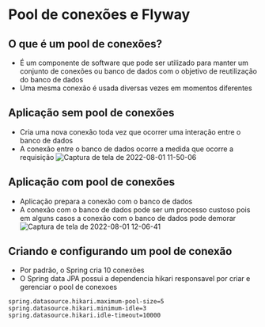 # Pool de conexões e Flyway

## O que é um pool de conexões?
- É um componente de software que pode ser utilizado para manter um conjunto de conexões ou banco de dados com o objetivo de reutilização do banco de dados
- Uma mesma conexão é usada diversas vezes em momentos diferentes

## Aplicação sem pool de conexões

- Cria uma nova conexão toda vez que ocorrer uma interação entre o banco de dados
- A conexão entre o banco de dados ocorre a medida que ocorre a requisição
  ![Captura de tela de 2022-08-01 11-50-06](https://user-images.githubusercontent.com/43495376/182177063-7a7213a0-f1b1-45b0-8b2e-02741ff1a7da.png)

## Aplicação com pool de conexões

- Aplicação prepara a conexão com o banco de dados
- A conexão com o banco de dados pode ser um processo custoso pois em alguns casos a conexão com o banco de dados pode
  demorar
  ![Captura de tela de 2022-08-01 12-06-41](https://user-images.githubusercontent.com/43495376/182180563-7b59ca16-66f2-4f9b-9f82-78fde3091bfa.png)

## Criando e configurando um pool de conexão

- Por padrão, o Spring cria 10 conexões
- O Spring data JPA possui a dependencia hikari responsavel por criar e gerenciar o pool de conexoes
```properties
spring.datasource.hikari.maximum-pool-size=5
spring.datasource.hikari.minimum-idle=3
spring.datasource.hikari.idle-timeout=10000
```